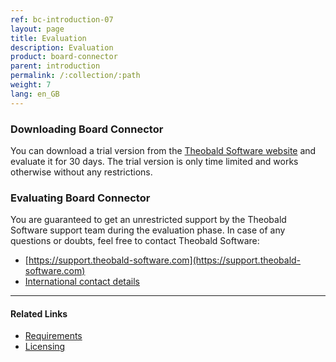 ```yaml
---
ref: bc-introduction-07
layout: page
title: Evaluation
description: Evaluation
product: board-connector
parent: introduction
permalink: /:collection/:path
weight: 7
lang: en_GB
---
```


### Downloading Board Connector

You can download a trial version from the [Theobald Software website](https://theobald-software.com/en/download-trial/) and evaluate it for 30 days.
The trial version is only time limited and works otherwise without any restrictions.

### Evaluating Board Connector
You are guaranteed to get an unrestricted support by the Theobald Software support team during the evaluation phase.
In case of any questions or doubts, feel free to contact Theobald Software: <br>
- [https://support.theobald-software.com](https://support.theobald-software.com)
- [International contact details](https://theobald-software.com/en/contact/)

****
#### Related Links
- [Requirements](./requirements)
- [Licensing](./license)
